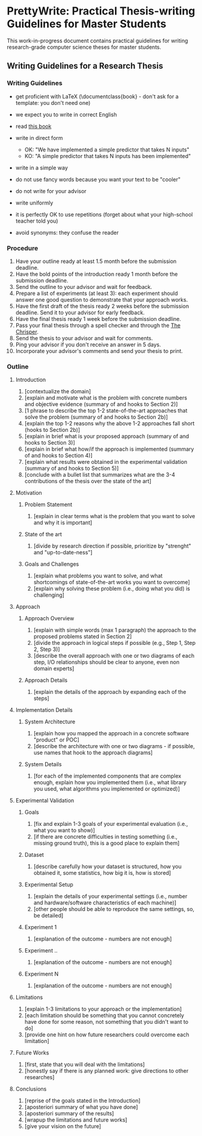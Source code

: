 # PrettyWrite: Practical Thesis-writing Guidelines for Master Students

This work-in-progress document contains practical guidelines for writing
research-grade computer science theses for master students.

## Writing Guidelines for a Research Thesis

### Writing Guidelines

- get proficient with LaTeX (\documentclass{book} - don't ask for a template: you don't need one)
- we expect you to write in correct English
- read [this book](http://www.amazon.com/BUGS-Writing-Revised-Edition-Debugging/dp/020137921X/ref=sr_1_fkmr0_1?ie=UTF8&qid=1392997697&sr=8-1-fkmr0&keywords=lynn+dupree+debugging+prose)
- write in direct form
    - OK: "We have implemented a simple predictor that takes N inputs"
    - KO: "A simple predictor that takes N inputs has been implemented"

- write in a simple way
- do not use fancy words because you want your text to be "cooler"
- do not write for your advisor
- write uniformly
- it is perfectly OK to use repetitions (forget about what your high-school teacher told you)
- avoid synonyms: they confuse the reader

### Procedure

1. Have your outline ready at least 1.5 month before the submission deadline.
2. Have the bold points of the introduction ready 1 month before the submission deadline.
3. Send the outline to your advisor and wait for feedback.
4. Prepare a list of experiments (at least 3): each experiment should answer one good question to demonstrate that your approach works.
5. Have the first draft of the thesis ready 2 weeks before the submission deadline. Send it to your advisor for early feedback.
6. Have the final thesis ready 1 week before the submission deadline.
7. Pass your final thesis through a spell checker and through the [The Chrisper](https://github.com/invernizzi/chrisper).
8. Send the thesis to your advisor and wait for comments.
9. Ping your advisor if you don't receive an answer in 5 days.
10. Incorporate your advisor's comments and send your thesis to print.

### Outline

1. Introduction
    1. [contextualize the domain]
    2. [explain and motivate what is the problem with concrete numbers and objective evidence (summary of and hooks to Section 2)]
    3. [1 phrase to describe the top 1-2 state-of-the-art approaches that solve the problem (summary of and hooks to Section 2b)]
    4. [explain the top 1-2 reasons why the above 1-2 approaches fall short (hooks to Section 2b)]
    5. [explain in brief what is your proposed approach (summary of and hooks to Section 3)]
    6. [explain in brief what how/if the approach is implemented (summary of and hooks to Section 4)]
    7. [explain what results were obtained in the experimental validation (summary of and hooks to Section 5)]
    8. [conclude with a bullet list that summarizes what are the 3-4 contributions of the thesis over the state of the art]

2. Motivation
    1. Problem Statement
        1. [explain in clear terms what is the problem that you want to solve and why it is important]

    2. State of the art
        1. [divide by research direction if possible, prioritize by "strenght" and "up-to-date-ness"]

    3. Goals and Challenges
        1. [explain what problems you want to solve, and what shortcomings of state-of-the-art works you want to overcome]
        2. [explain why solving these problem (i.e., doing what you did) is challenging]

3. Approach
    1. Approach Overview
        1. [explain with simple words (max 1 paragraph) the approach to the proposed problems stated in Section 2]
        2. [divide the approach in logical steps if possible (e.g., Step 1, Step 2, Step 3)]
        3. [describe the overall approach with one or two diagrams of each step, I/O relationships should be clear to anyone, even non domain experts]

    2. Approach Details
        1. [explain the details of the approach by expanding each of the steps]

4. Implementation Details
    1. System Architecture
        1. [explain how you mapped the approach in a concrete software "product" or POC]
        2. [describe the architecture with one or two diagrams - if possible, use names that hook to the approach diagrams]

    2. System Details
        1. [for each of the implemented components that are complex enough, explain how you implemented them (i.e., what library you used, what algorithms you implemented or optimized)]

5. Experimental Validation
    1. Goals
        1. [fix and explain 1-3 goals of your experimental evaluation (i.e., what you want to show)]
        2. [if there are concrete difficulties in testing something (i.e., missing ground truth), this is a good place to explain them]

    2. Dataset
        1. [describe carefully how your dataset is structured, how you obtained it, some statistics, how big it is, how is stored]

    3. Experimental Setup
        1. [explain the details of your experimental settings (i.e., number and hardware/software characteristics of each machine)]
        2. [other people should be able to reproduce the same settings, so, be detailed]

    4. Experiment 1
        1. [explanation of the outcome - numbers are not enough]

    5. Experiment ..
        1. [explanation of the outcome - numbers are not enough]

    6. Experiment N
        1. [explanation of the outcome - numbers are not enough]

6. Limitations
    1. [explain 1-3 limitations to your approach or the implementation]
    2. [each limitation should be something that you cannot concretely have done for some reason, not something that you didn't want to do]
    3. [provide one hint on how future researchers could overcome each limitation]

7. Future Works
    1. [first, state that you will deal with the limitations]
    2. [honestly say if there is any planned work: give directions to other researches]

8. Conclusions
    1. [reprise of the goals stated in the Introduction]
    2. [aposteriori summary of what you have done]
    3. [aposteriori summary of the results]
    4. [wrapup the limitations and future works]
    5. [give your vision on the future]
